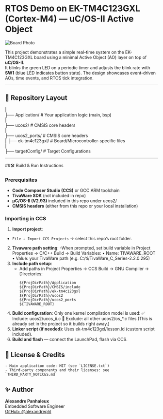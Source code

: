 # RTOS Demo on EK-TM4C123GXL (Cortex-M4) — uC/OS-II Active Object

![Board Photo](img/pic_board.jpg)

This project demonstrates a simple real-time system on the EK-TM4C123GXL board using a minimal Active Object (AO) layer on top of **uC/OS-II**.  
It blinks the green LED on a periodic timer and adjusts the blink rate with **SW1** (blue LED indicates button state). The design showcases event-driven AOs, time events, and RTOS tick integration.

---

## 📂 Repository Layout


|  
├── Application/                 # Your application logic (main, bsp)  
|  
├── ucos2/               		     # CMSIS core headers  
|  
├── ucos2_ports/               		     # CMSIS core headers  
|
├── ek-tm4c123gxl/               # Board/Microcontroller-specific files  
|  
├── targetConfig/                # Target Configurations  

---

##🛠 Build & Run Instructions

### Prerequisites

- **Code Composer Studio (CCS)** or GCC ARM toolchain  
- **TivaWare SDK** (not included in repo)  
- **µC/OS-II (V2.93)** included in this repo under ucos2/
- **CMSIS headers** (either from this repo or your local installation)

### Importing in CCS

1. **Import project**:
  - `File → Import CCS Projects` → select this repo’s root folder.
2. **Tivaware path setting**:
	-When prompted, set build variable in Project Properties → C/C++ Build → Build Variables:
		•	Name: TIVAWARE_ROOT
		•	Value: your TivaWare path (e.g. C:/ti/TivaWare_C_Series-2.2.0.295)
2. **Include path setup**:
   - Add paths in Project Properties → CCS Build → GNU Compiler → Directories:
     ```
     ${ProjDirPath}/Application
     ${ProjDirPath}/CMSIS/include
     ${ProjDirPath}/ek-tm4c123gxl
     ${ProjDirPath}/ucos2
     ${ProjDirPath}/ucos2_ports
     ${TIVAWARE_ROOT}
     ```
3. **Build configuration**: Only one kernel compilation model is used:
✅ Include: ucos2/ucos_ii.c
🚫 Exclude: all other ucos2/os_*.c files
(This is already set in the project so it builds right away.)
4. **Linker script (if needed)**: Uses ek-tm4c123gxl/lesson.ld (custom script included).
5. **Build and flash** — connect the LaunchPad, flash via CCS.

## 📄 License & Credits

	- Main application code: MIT (see `LICENSE.txt`)
	- Third-party components and their licenses: see `THIRD_PARTY_NOTICES.md`

## ✨ Author
**Alexandre Panhaleux**  
Embedded Software Engineer  
[GitHub: @alexandrephl](https://github.com/alexandrephl)
